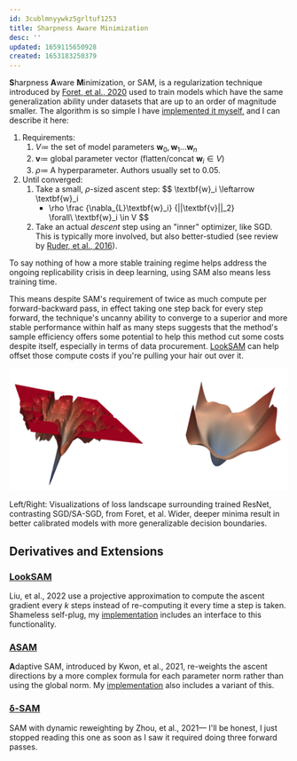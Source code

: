 ```yaml
---
id: 3cublmnyywkz5grltuf1253
title: Sharpness Aware Minimization
desc: ''
updated: 1659115650928
created: 1653183250379
---
```

**S**harpness **A**ware **M**inimization, or SAM, is a regularization technique introduced by [Foret, et al., 2020][abstract] used to train models which have the same generalization ability under datasets that are up to an order of magnitude smaller. The algorithm is so simple I have [implemented it myself,][implementation] and I can describe it here:
1. Requirements:
    1. $V \coloneqq$ the set of model parameters $\textbf{w}_0, \textbf{w}_1\ldots \textbf{w}_n$
    2. $\textbf{v} \coloneqq$ global parameter vector (flatten/concat $\textbf{w}_i \in V$)
    3. $\rho \coloneqq$ A hyperparameter. Authors usually set to 0.05.
2. Until converged:
    1. Take a small, $\rho$-sized ascent step:
        $$
        \textbf{w}_i
        \leftarrow
        \textbf{w}_i 
        + \rho
        \frac
            {\nabla_{L}\textbf{w}_i}
            {||\textbf{v}||_2}\
        \forall\ \textbf{w}_i \in V
        $$
    2. Take an actual *descent* step using an "inner" optimizer, like SGD. This is typically more involved, but also better-studied (see review by [Ruder, et al., 2016][optimizers]).

To say nothing of how a more stable training regime helps address the ongoing replicability crisis in deep learning, using SAM also means less training time. 

This means despite SAM's requirement of twice as much compute per forward-backward pass, in effect taking one step back for every step forward, the technique's uncanny ability to converge to a superior and more stable performance within half as many steps suggests that the method's sample efficiency offers some potential to help this method cut some costs despite itself, especially in terms of data procurement. [LookSAM] can help offset those compute costs if you're pulling your hair out over it.

![Left/Right: SGD/SA-SGD](/assets/images/sam.png)

Left/Right: Visualizations of loss landscape surrounding trained ResNet, contrasting SGD/SA-SGD, from Foret, et al. Wider, deeper minima result in better calibrated models with more generalizable decision boundaries.

## Derivatives and Extensions
### [LookSAM] 
Liu, et al., 2022 use a projective approximation to compute the ascent gradient every *k* steps instead of re-computing it every time a step is taken. Shameless self-plug, my [implementation] includes an interface to this functionality.

### [ASAM]
**A**daptive SAM, introduced by Kwon, et al., 2021, re-weights the ascent directions by a more complex formula for each parameter norm rather than using the global norm. My [implementation] also includes a variant of this.

### [δ-SAM][dsam]
SAM with dynamic reweighting by Zhou, et al., 2021— I'll be honest, I just stopped reading this one as soon as I saw it required doing three forward passes. 

[Abstract]: https://arxiv.org/abs/2010.01412
[ASAM]: https://arxiv.org/abs/2102.11600
[DSAM]: https://arxiv.org/abs/2112.08772
[LookSAM]: https://arxiv.org/abs/2203.02714

[implementation]: https://github.com/kavorite/sam
[optimizers]: https://arxiv.org/abs/1609.04747
